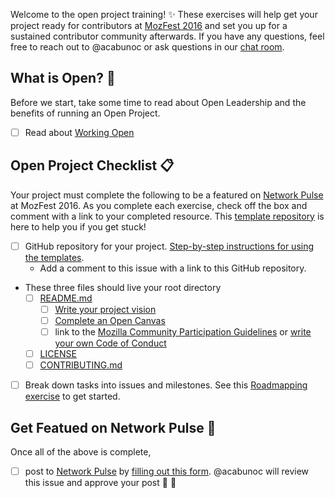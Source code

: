 <!--- DO NOT MODIFY --->
<!--- Keep everything below if you're joining the open project training. Add the name of your project in the Title space above, then click 'Submit new issue'  --->

Welcome to the open project training! :sparkles: These exercises will help get your project ready for contributors at [MozFest 2016](http://mozillafestival.org/) and set you up for a sustained contributor community afterwards. If you have any questions, feel free to reach out to @acabunoc or ask questions in our [chat room](https://chat.mozillafoundation.org/mozilla/channels/mozfest-open-projects).

## What is Open?  :open_hands:

Before we start, take some time to read about Open Leadership and the benefits of running an Open Project.

- [ ] Read about [Working Open](https://acabunoc.github.io/mozfest-open-projects-2016/articles/working-open/)

## Open Project Checklist :clipboard:
Your project must complete the following to be a featured on [Network Pulse](http://mzl.la/pulse) at MozFest 2016. As you complete each exercise, check off the box and comment with a link to your completed resource. This [template repository](https://github.com/acabunoc/mozfest-repo-template) is here to help you if you get stuck!

- [ ] GitHub repository for your project. [Step-by-step instructions for using the templates](https://acabunoc.github.io/mozfest-open-projects-2016/articles/forking/).
  - Add a comment to this issue with a link to this GitHub repository.
- These three files should live your root directory
  - [ ] [README.md](http://mozillascience.github.io/working-open-workshop/writing_readme/)
    - [ ] [Write your project vision](https://acabunoc.github.io/mozfest-open-projects-2016/articles/vision/)
    - [ ] [Complete an Open Canvas](http://mozillascience.github.io/working-open-workshop/writing_readme/)
    - [ ] link to the [Mozilla Community Participation Guidelines](https://www.mozilla.org/en-US/about/governance/policies/participation/) or [write your own Code of Conduct](http://mozillascience.github.io/working-open-workshop/code_of_conduct/)
  - [ ] [LICENSE](http://choosealicense.com/)
  - [ ] [CONTRIBUTING.md](http://mozillascience.github.io/working-open-workshop/contributing/)
- [ ] Break down tasks into issues and milestones. See this [Roadmapping exercise](http://mozillascience.github.io/working-open-workshop/roadmapping/) to get started.


## Get Featued on Network Pulse :tada:

Once all of the above is complete,
- [ ] post to [Network Pulse](https://mzl.la/pulse) by [filling out this form](https://mzl.la/mozfest-pulse). @acabunoc will review this issue and approve your post :balloon: :cake:
